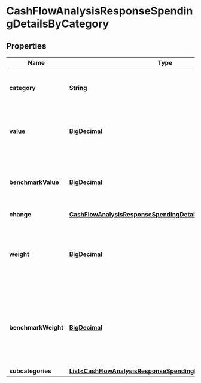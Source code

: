 
# CashFlowAnalysisResponseSpendingDetailsByCategory

## Properties
Name | Type | Description | Notes
------------ | ------------- | ------------- | -------------
**category** | **String** | Spending category as defined in the Nucleus transactions |  [optional]
**value** | [**BigDecimal**](BigDecimal.md) | Sum of all transactions over the period for the given category |  [optional]
**benchmarkValue** | [**BigDecimal**](BigDecimal.md) | Sum of all transactions over the benchmark period for the given category |  [optional]
**change** | [**CashFlowAnalysisResponseSpendingDetailsChange**](CashFlowAnalysisResponseSpendingDetailsChange.md) |  |  [optional]
**weight** | [**BigDecimal**](BigDecimal.md) | The proportion of all spending over the period related to this category |  [optional]
**benchmarkWeight** | [**BigDecimal**](BigDecimal.md) | The proportion of all spending over the benchmark period related to this category |  [optional]
**subcategories** | [**List&lt;CashFlowAnalysisResponseSpendingDetailsSubcategories&gt;**](CashFlowAnalysisResponseSpendingDetailsSubcategories.md) |  |  [optional]



